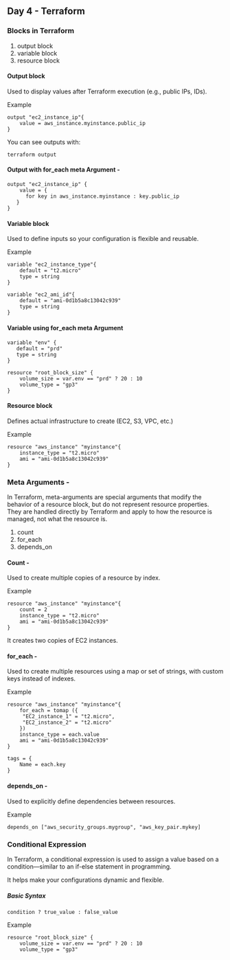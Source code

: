 
## Day 4 - Terraform

### Blocks in Terraform

1. output block 
2. variable block 
3. resource block 

#### Output block

Used to display values after Terraform execution (e.g., public IPs, IDs).

Example

```
output "ec2_instance_ip"{
    value = aws_instance.myinstance.public_ip
}
```
You can see outputs with:
```
terraform output
```
#### Output with for_each meta Argument - 
```
output "ec2_instance_ip" {
    value = {
      for key in aws_instance.myinstance : key.public_ip
   }
}
```

#### Variable block

Used to define inputs so your configuration is flexible and reusable.

Example

```
variable "ec2_instance_type"{
    default = "t2.micro"
    type = string
}

variable "ec2_ami_id"{
    default = "ami-0d1b5a8c13042c939"
    type = string
}
```

#### Variable using for_each meta Argument
```
variable "env" {
   default = "prd"
   type = string 
}

resource "root_block_size" {
    volume_size = var.env == "prd" ? 20 : 10
    volume_type = "gp3" 
}
``` 

#### Resource block
Defines actual infrastructure to create (EC2, S3, VPC, etc.)

Example

```
resource "aws_instance" "myinstance"{
    instance_type = "t2.micro"
    ami = "ami-0d1b5a8c13042c939"
}
```
### Meta Arguments - 
In Terraform, meta-arguments are special arguments that modify the behavior of a resource block, but do not represent resource properties. They are handled directly by Terraform and apply to how the resource is managed, not what the resource is.

1. count 
2. for_each
3. depends_on

#### Count -
Used to create multiple copies of a resource by index.

Example

```
resource "aws_instance" "myinstance"{
    count = 2
    instance_type = "t2.micro"
    ami = "ami-0d1b5a8c13042c939"
}
```

It creates two copies of EC2 instances.

#### for_each - 
Used to create multiple resources using a map or set of strings, with custom keys instead of indexes.

Example

```
resource "aws_instance" "myinstance"{
    for_each = tomap ({
     "EC2_instance_1" = "t2.micro",
     "EC2_instance_2" = "t2.micro"
    })
    instance_type = each.value
    ami = "ami-0d1b5a8c13042c939"
}

tags = {
    Name = each.key
}
```

#### depends_on - 
Used to explicitly define dependencies between resources.

Example 

```
depends_on ["aws_security_groups.mygroup", "aws_key_pair.mykey]
```

### Conditional Expression
In Terraform, a conditional expression is used to assign a value based on a condition—similar to an if-else statement in programming.

It helps make your configurations dynamic and flexible.

##### Basic Syntax
```
condition ? true_value : false_value
```
Example

```
resource "root_block_size" {
    volume_size = var.env == "prd" ? 20 : 10
    volume_type = "gp3" 
```

